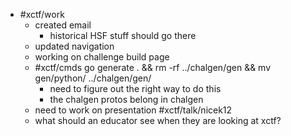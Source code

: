 - #xctf/work
	- created email
		- historical HSF stuff should go there
	- updated navigation
	- working on challenge build page
	- #xctf/cmds go generate . && rm -rf ../chalgen/gen && mv gen/python/ ../chalgen/gen/
		- need to figure out the right way to do this
		- the chalgen protos belong in chalgen
	- need to work on presentation #xctf/talk/nicek12
	- what should an educator see when they are looking at xctf?
